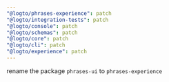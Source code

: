 ```yaml
---
"@logto/phrases-experience": patch
"@logto/integration-tests": patch
"@logto/console": patch
"@logto/schemas": patch
"@logto/core": patch
"@logto/cli": patch
"@logto/experience": patch
---
```


rename the package `phrases-ui` to `phrases-experience`
